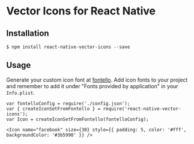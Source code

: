 # Vector Icons for React Native

## Installation

`$ npm install react-native-vector-icons --save`


## Usage

Generate your custom icon font at [fontello](http://fontello.com). 
Add icon fonts to your project and remember to add it under "Fonts provided by application" in your `Info.plist`. 

```
var fontelloConfig = require('./config.json');
var { createIconSetFromFontello } = require('react-native-vector-icons');
var Icon = createIconSetFromFontello(fontelloConfig);

<Icon name="facebook" size={30} style={{ padding: 5, color: '#fff', backgroundColor: '#3b5998' }} />
```
